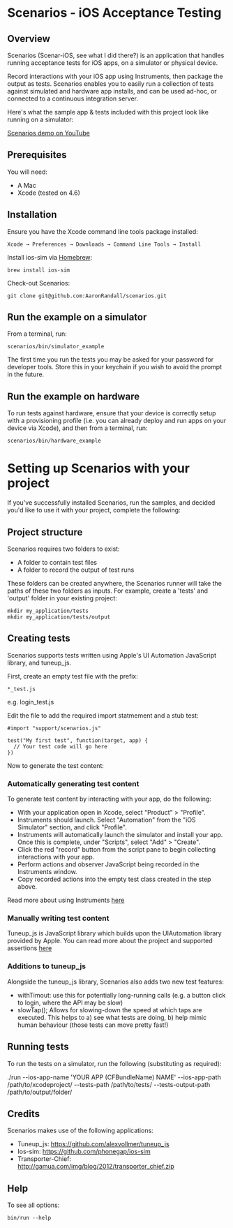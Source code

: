 # Scenarios - iOS Acceptance Testing

## Overview
Scenarios (Scenar-iOS, see what I did there?) is an application that handles running acceptance tests for iOS apps, on a simulator or physical device. 

Record interactions with your iOS app using Instruments, then package the output as tests.  Scenarios enables you to easily run a collection of tests against simulated and hardware app installs, and can be used ad-hoc, or connected to a continuous integration server.

Here's what the sample app & tests included with this project look like running on a simulator:

[Scenarios demo on YouTube](http://www.youtube.com/watch?v=sdYtScmuWCk)

## Prerequisites

You will need:
* A Mac
* Xcode (tested on 4.6)

## Installation

Ensure you have the Xcode command line tools package installed: 

    Xcode → Preferences → Downloads → Command Line Tools → Install

Install ios-sim via [Homebrew](http://mxcl.github.io/homebrew/): 

    brew install ios-sim

Check-out Scenarios:

    git clone git@github.com:AaronRandall/scenarios.git

## Run the example on a simulator
From a terminal, run:

    scenarios/bin/simulator_example

The first time you run the tests you may be asked for your password for developer tools. Store this in your keychain if you wish to avoid the prompt in the future.

## Run the example on hardware
To run tests against hardware, ensure that your device is correctly setup with a provisioning profile (i.e. you can already deploy and run apps on your device via Xcode), and then from a terminal, run:

    scenarios/bin/hardware_example

# Setting up Scenarios with your project #
If you've successfully installed Scenarios, run the samples, and decided you'd like to use it with your project, complete the following:

## Project structure
Scenarios requires two folders to exist:

* A folder to contain test files
* A folder to record the output of test runs

These folders can be created anywhere, the Scenarios runner will take the paths of these two folders as inputs.  For example, create a 'tests' and 'output' folder in your existing project:

    mkdir my_application/tests
    mkdir my_application/tests/output

## Creating tests
Scenarios supports tests written using Apple's UI Automation JavaScript library, and tuneup_js.

First, create an empty test file with the prefix:

    *_test.js

e.g. login_test.js

Edit the file to add the required import statmement and a stub test:

    #import "support/scenarios.js"

    test("My first test", function(target, app) {
      // Your test code will go here
    })

Now to generate the test content:

### Automatically generating test content
To generate test content by interacting with your app, do the following:

* With your application open in Xcode, select "Product" > "Profile".
* Instruments should launch. Select "Automation" from the "iOS Simulator" section, and click "Profile".
* Instruments will automatically launch the simulator and install your app.  Once this is complete, under "Scripts", select "Add" > "Create".
* Click the red "record" button from the script pane to begin collecting interactions with your app.
* Perform actions and observer JavaScript being recorded in the Instruments window.
* Copy recorded actions into the empty test class created in the step above.

Read more about using Instruments [here](http://developer.apple.com/library/mac/#documentation/developertools/Conceptual/InstrumentsUserGuide/UsingtheAutomationInstrument/UsingtheAutomationInstrument.html#//apple_ref/doc/uid/TP40004652-CH20-SW1)

### Manually writing test content
Tuneup_js is JavaScript library which builds upon the UIAutomation library provided by Apple.  You can read more about the project and supported assertions [here](https://github.com/alexvollmer/tuneup_js)

### Additions to tuneup_js
Alongside the tuneup_js library, Scenarios also adds two new test features:

* withTimout: use this for potentially long-running calls (e.g. a button click to login, where the API may be slow)
* slowTap();  Allows for slowing-down the speed at which taps are executed.  This helps to a) see what tests are doing, b) help mimic human behaviour (those tests can move pretty fast!)

## Running tests

To run the tests on a simulator, run the following (substituting as required):

./run --ios-app-name 'YOUR APP (CFBundleName) NAME' --ios-app-path /path/to/xcodeproject/ --tests-path /path/to/tests/ --tests-output-path /path/to/output/folder/

## Credits
Scenarios makes use of the following applications:

* Tuneup_js: https://github.com/alexvollmer/tuneup_js
* Ios-sim: https://github.com/phonegap/ios-sim
* Transporter-Chief: http://gamua.com/img/blog/2012/transporter_chief.zip

## Help

To see all options:

    bin/run --help
